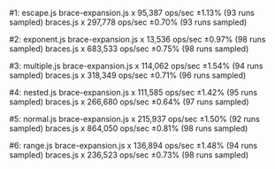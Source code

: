 #1: escape.js
  brace-expansion.js x 95,387 ops/sec ±1.13% (93 runs sampled)
  braces.js x 297,778 ops/sec ±0.70% (93 runs sampled)

#2: exponent.js
  brace-expansion.js x 13,536 ops/sec ±0.97% (98 runs sampled)
  braces.js x 683,533 ops/sec ±0.75% (98 runs sampled)

#3: multiple.js
  brace-expansion.js x 114,062 ops/sec ±1.54% (94 runs sampled)
  braces.js x 318,349 ops/sec ±0.71% (96 runs sampled)

#4: nested.js
  brace-expansion.js x 111,585 ops/sec ±1.42% (95 runs sampled)
  braces.js x 266,680 ops/sec ±0.64% (97 runs sampled)

#5: normal.js
  brace-expansion.js x 215,937 ops/sec ±1.50% (92 runs sampled)
  braces.js x 864,050 ops/sec ±0.81% (98 runs sampled)

#6: range.js
  brace-expansion.js x 136,894 ops/sec ±1.48% (94 runs sampled)
  braces.js x 236,523 ops/sec ±0.73% (98 runs sampled)
